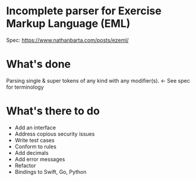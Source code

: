 # Incomplete parser for Exercise Markup Language (EML)

Spec: https://www.nathanbarta.com/posts/ezeml/

# What's done

Parsing single & super tokens of any kind with any modifier(s). <- See spec for terminology 

# What's there to do

- Add an interface
- Address copious security issues
- Write test cases 
- Conform to rules
- Add decimals 
- Add error messages
- Refactor
- Bindings to Swift, Go, Python